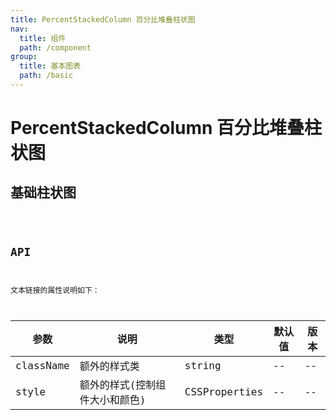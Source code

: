 ```yaml
---
title: PercentStackedColumn 百分比堆叠柱状图
nav:
  title: 组件
  path: /component
group:
  title: 基本图表
  path: /basic
---
```


# PercentStackedColumn 百分比堆叠柱状图

## 基础柱状图

<code src="./demo/simple.tsx" />

## API

文本链接的属性说明如下：

| 参数      | 说明                           | 类型          | 默认值 | 版本 |
| --------- | ------------------------------ | ------------- | ------ | ---- |
| className | 额外的样式类                   | string        | --     | --   |
| style     | 额外的样式(控制组件大小和颜色) | CSSProperties | --     | --   |
